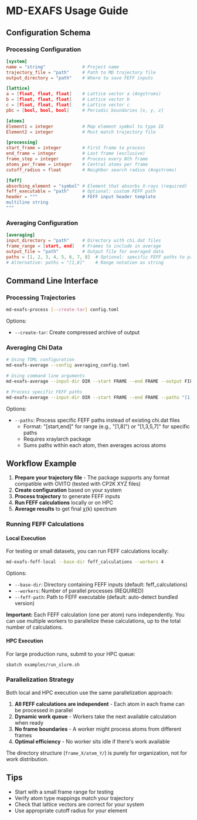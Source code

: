 # MD-EXAFS Usage Guide

## Configuration Schema

### Processing Configuration

```toml
[system]
name = "string"              # Project name
trajectory_file = "path"     # Path to MD trajectory file
output_directory = "path"    # Where to save FEFF inputs

[lattice]
a = [float, float, float]    # Lattice vector a (Angstroms)
b = [float, float, float]    # Lattice vector b
c = [float, float, float]    # Lattice vector c
pbc = [bool, bool, bool]     # Periodic boundaries [x, y, z]

[atoms]
Element1 = integer           # Map element symbol to type ID
Element2 = integer           # Must match trajectory file

[processing]
start_frame = integer        # First frame to process
end_frame = integer          # Last frame (exclusive)
frame_step = integer         # Process every Nth frame
atoms_per_frame = integer    # Central atoms per frame
cutoff_radius = float        # Neighbor search radius (Angstroms)

[feff]
absorbing_element = "symbol" # Element that absorbs X-rays (required)
feff_executable = "path"     # Optional: custom FEFF path
header = """                 # FEFF input header template
multiline string
"""
```

### Averaging Configuration

```toml
[averaging]
input_directory = "path"     # Directory with chi.dat files
frame_range = [start, end]   # Frames to include in average
output_file = "path"         # Output file for averaged data
paths = [1, 2, 3, 4, 5, 6, 7, 8]  # Optional: specific FEFF paths to process
# Alternative: paths = "[1,8]"    # Range notation as string
```

## Command Line Interface

### Processing Trajectories

```bash
md-exafs-process [--create-tar] config.toml
```

Options:
- `--create-tar`: Create compressed archive of output

### Averaging Chi Data

```bash
# Using TOML configuration
md-exafs-average --config averaging_config.toml

# Using command line arguments
md-exafs-average --input-dir DIR --start FRAME --end FRAME --output FILE

# Process specific FEFF paths
md-exafs-average --input-dir DIR --start FRAME --end FRAME --paths "[1,8]" --output FILE
```

Options:
- `--paths`: Process specific FEFF paths instead of existing chi.dat files
  - Format: "[start,end]" for range (e.g., "[1,8]") or "[1,3,5,7]" for specific paths
  - Requires xraylarch package
  - Sums paths within each atom, then averages across atoms

## Workflow Example

1. **Prepare your trajectory file** - The package supports any format compatible with OVITO (tested with CP2K XYZ files)
2. **Create configuration** based on your system
3. **Process trajectory** to generate FEFF inputs
4. **Run FEFF calculations** locally or on HPC
5. **Average results** to get final χ(k) spectrum

### Running FEFF Calculations

#### Local Execution

For testing or small datasets, you can run FEFF calculations locally:

```bash
md-exafs-feff-local --base-dir feff_calculations --workers 4
```

Options:
- `--base-dir`: Directory containing FEFF inputs (default: feff_calculations)
- `--workers`: Number of parallel processes (REQUIRED)
- `--feff-path`: Path to FEFF executable (default: auto-detect bundled version)

**Important:** Each FEFF calculation (one per atom) runs independently. You can use multiple workers to parallelize these calculations, up to the total number of calculations.

#### HPC Execution

For large production runs, submit to your HPC queue:

```bash
sbatch examples/run_slurm.sh
```

### Parallelization Strategy

Both local and HPC execution use the same parallelization approach:

1. **All FEFF calculations are independent** - Each atom in each frame can be processed in parallel
2. **Dynamic work queue** - Workers take the next available calculation when ready
3. **No frame boundaries** - A worker might process atoms from different frames
4. **Optimal efficiency** - No worker sits idle if there's work available

The directory structure (`frame_X/atom_Y/`) is purely for organization, not for work distribution.

## Tips

- Start with a small frame range for testing
- Verify atom type mappings match your trajectory
- Check that lattice vectors are correct for your system
- Use appropriate cutoff radius for your element